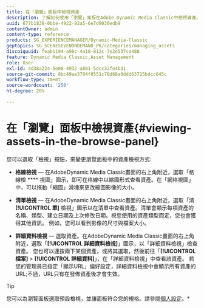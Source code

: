 ```yaml
---
title: 在「瀏覽」面板中檢視資產
description: 了解如何使用「瀏覽」面板在Adobe Dynamic Media Classic中檢視資產。
uuid: 677b1838-0bbe-4922-92a5-6e7d9030edb9
contentOwner: admin
content-type: reference
products: SG_EXPERIENCEMANAGER/Dynamic-Media-Classic
geptopics: SG_SCENESEVENONDEMAND_PK/categories/managing_assets
discoiquuid: feab1194-a98c-4a18-812c-7e2e537ca488
feature: Dynamic Media Classic,Asset Management
role: User
exl-id: 4d38a224-5e06-4932-a801-5dcc32fe4b31
source-git-commit: 8bc49ae3704f0551c70d68a0ddd63725bdcc645c
workflow-type: tm+mt
source-wordcount: '250'
ht-degree: 26%

---
```


# 在「瀏覽」面板中檢視資產{#viewing-assets-in-the-browse-panel}

您可以選取「檢視」按鈕，來變更瀏覽面板中的資產檢視方式:

* **格線檢視**  — 在AdobeDynamic Media Classic畫面的右上角附近，選取「格線檢 **** 視圖」圖示，即可在格線中以縮圖形式查看資產。在「網格視圖」中，可以拖動「縮圖」滑塊來更改縮圖影像的大小。

* **清單檢視**  — 在AdobeDynamic Media Classic畫面的右上角附近，選取「清 **[!UICONTROL 單]** 檢視」圖示以在清單中查看資產。清單會顯示每項資產的名稱、類型、建立日期及上次修改日期。視您使用的資產類型而定，您也會獲得其他資訊。 例如，您可以看到影像的尺寸與檔案大小。

* **詳細資料檢視**  — 選取資產。在AdobeDynamic Media Classic畫面的右上角附近，選取「**[!UICONTROL 詳細資料檢視]**」圖示，以「詳細資料檢視」檢查資產。 您也可以連按兩下某個資產，或將其選取，然後前往「**[!UICONTROL 檔案]** > **[!UICONTROL 詳細資料]**」，在「詳細資料檢視」中查看該資產。 若您的管理員已指定「顯示URL」偏好設定，詳細資料檢視中會顯示所有資產的URL;不過，URL只有在發佈資產後才會生效。

>[!TIP]
>
>您可以為瀏覽面板選取預設檢視，並讓面板符合您的規格。請參閱[個人設定](personal-setup.md#personal_setup)。*
